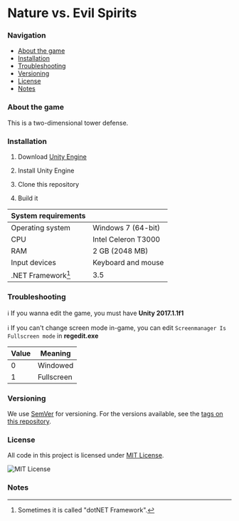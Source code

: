 # Nature vs. Evil Spirits

### Navigation

- [About the game](#about-the-game)
- [Installation](#installation)
- [Troubleshooting](#troubleshooting)
- [Versioning](#versioning)
- [License](#license)
- [Notes](#notes)

### About the game

This is a two-dimensional tower defense.

### Installation

1. Download [Unity Engine](https://unity3d.com/get-unity/download/archive)

2. Install Unity Engine

3. Clone this repository

4. Build it

| System requirements   |                     |
| --------------------- | ------------------- |
| Operating system      | Windows 7 (64-bit)  |
| CPU                   | Intel Celeron T3000 |
| RAM                   | 2 GB (2048 MB)      |
| Input devices         | Keyboard and mouse  |
| .NET Framework[^1]    | 3.5                 |

### Troubleshooting

:information_source: If you wanna edit the game, you must have **Unity 2017.1.1f1**

:information_source: If you can't change screen mode in-game, you can edit ``Screenmanager Is Fullscreen mode`` in **regedit.exe**

| Value | Meaning       |
| ----- | ------------- |
| 0     | Windowed      |
| 1     | Fullscreen    |

### Versioning

We use [SemVer](http://semver.org/) for versioning.
For the versions available, see the [tags on this repository](https://github.com/VitalikLevin/Nature-vs-Spirits/tags). 

### License

All code in this project is licensed under [MIT License](/LICENSE.txt).

![MIT License](https://img.shields.io/badge/License-MIT-darklight.svg)

### Notes

[^1]: Sometimes it is called "dotNET Framework".
